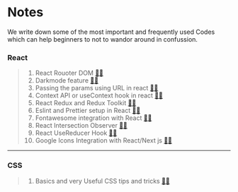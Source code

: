 # Notes

We write down some of the most important and frequently used Codes which can help beginners to not to wandor around in confussion.

### React

> 1. React Rouoter DOM [🔗🚀](React/React-Router.md)
> 2. Darkmode feature [🔗🚀](React/Darkmode.md)
> 3. Passing the params using URL in react [🔗🚀](React/Pass-Param-URL.md)
> 4. Context API or useContext hook in react [🔗🚀](React/ContextAPI.md)
> 5. React Redux and Redux Toolkit [🔗🚀](React/Redux.md)
> 6. Eslint and Prettier setup in React [🔗🚀](React/Eslint-Prettier.md)
> 7. Fontawesome integration with React [🔗🚀](React/Fontawesome-react.md)
> 8. React Intersection Observer [🔗🚀](React/Intersection-Observer.md)
> 9. React UseReducer Hook [🔗🚀](React/UseReducer.md)
> 10. Google Icons Integration with React/Next js [🔗🚀](React/Google-Icons.md)
---

### CSS

> 1. Basics and very Useful CSS tips and tricks [🔗🚀](CSS/Basics-CSS.md)
